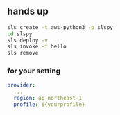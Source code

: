 hands up
--------

```bash
sls create -t aws-python3 -p slspy
cd slspy
sls deploy -v
sls invoke -f hello
sls remove
```

### for your setting

```yaml
provider:
  ...
  region: ap-northeast-1
  profile: ${yourprofile}
```